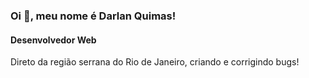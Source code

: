 ### Oi 👋, meu nome é Darlan Quimas!
#### Desenvolvedor Web
Direto da região serrana do Rio de Janeiro, criando e corrigindo bugs!
